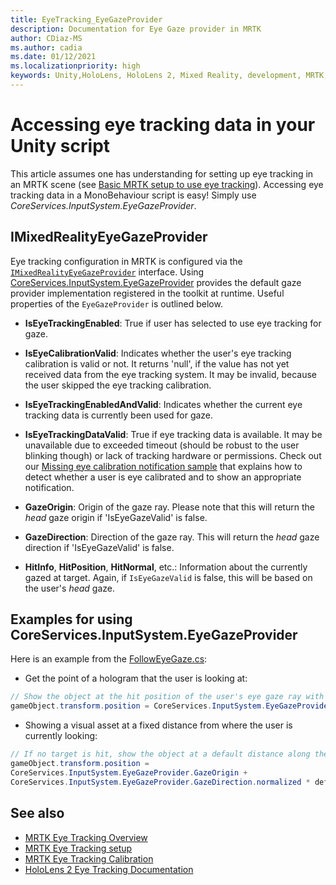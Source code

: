 ```yaml
---
title: EyeTracking_EyeGazeProvider
description: Documentation for Eye Gaze provider in MRTK
author: CDiaz-MS
ms.author: cadia
ms.date: 01/12/2021
ms.localizationpriority: high
keywords: Unity,HoloLens, HoloLens 2, Mixed Reality, development, MRTK,
---
```


# Accessing eye tracking data in your Unity script

This article assumes one has understanding for setting up eye tracking in an MRTK scene (see [Basic MRTK setup to use eye tracking](EyeTracking_BasicSetup.md)).
Accessing eye tracking data in a MonoBehaviour script is easy! Simply use *CoreServices.InputSystem.EyeGazeProvider*.

## IMixedRealityEyeGazeProvider

Eye tracking configuration in MRTK is configured via the [`IMixedRealityEyeGazeProvider`](xref:Microsoft.MixedReality.Toolkit.Input.IMixedRealityEyeGazeProvider) interface. Using [CoreServices.InputSystem.EyeGazeProvider](EyeTracking_EyeGazeProvider.md) provides the default gaze provider implementation registered in the toolkit at runtime.
Useful properties of the `EyeGazeProvider` is outlined below.

- **IsEyeTrackingEnabled**:
True if user has selected to use eye tracking for gaze.

- **IsEyeCalibrationValid**:
Indicates whether the user's eye tracking calibration is valid or not.
It returns 'null', if the value has not yet received data from the eye tracking system.
It may be invalid, because the user skipped the eye tracking calibration.

- **IsEyeTrackingEnabledAndValid**:
Indicates whether the current eye tracking data is currently been used for gaze.

- **IsEyeTrackingDataValid**:
True if eye tracking data is available.
It may be unavailable due to exceeded timeout (should be robust to the user blinking though) or lack of tracking hardware or permissions.
Check out our [Missing eye calibration notification sample](EyeTracking_IsUserCalibrated.md) that explains how to detect whether a user is eye calibrated and to show an appropriate notification.

- **GazeOrigin**:
Origin of the gaze ray.
Please note that this will return the *head* gaze origin if 'IsEyeGazeValid' is false.

- **GazeDirection**:
Direction of the gaze ray.
This will return the *head* gaze direction if 'IsEyeGazeValid' is false.

- **HitInfo**, **HitPosition**, **HitNormal**, etc.:
Information about the currently gazed at target.
Again, if `IsEyeGazeValid` is false, this will be based on the user's *head* gaze.

## Examples for using CoreServices.InputSystem.EyeGazeProvider

Here is an example from the [FollowEyeGaze.cs](xref:Microsoft.MixedReality.Toolkit.Examples.Demos.EyeTracking.FollowEyeGaze):

- Get the point of a hologram that the user is looking at:

```c#
// Show the object at the hit position of the user's eye gaze ray with the target.
gameObject.transform.position = CoreServices.InputSystem.EyeGazeProvider.HitPosition;
```

- Showing a visual asset at a fixed distance from where the user is currently looking:

```c#
// If no target is hit, show the object at a default distance along the gaze ray.
gameObject.transform.position =
CoreServices.InputSystem.EyeGazeProvider.GazeOrigin +
CoreServices.InputSystem.EyeGazeProvider.GazeDirection.normalized * defaultDistanceInMeters;
```

## See also

- [MRTK Eye Tracking Overview](EyeTracking_Main.md)
- [MRTK Eye Tracking setup](EyeTracking_BasicSetup.md)
- [MRTK Eye Tracking Calibration](EyeTracking_IsUserCalibrated.md)
- [HoloLens 2 Eye Tracking Documentation](https://docs.microsoft.com/windows/mixed-reality/eye-tracking)
